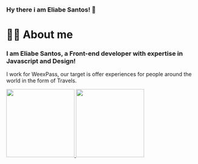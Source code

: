 ### Hy there i am Eliabe Santos! 🤟

<h1>👨‍💻 About me</h1>

### I am Eliabe Santos, a Front-end developer with expertise in Javascript and Design!

I work for WeexPass, our target is offer experiences for people around the world in the form of Travels.

<div>
  <a href="https://github.com/EliabeSantos" />
  <img height="180em" src="https://github-readme-stats.vercel.app/api?username=eliabesantos&show_icons=false&theme-dracula&include_all_commits=true&count_private=true"/>
    <img height="180em" src="https://github-readme-stats.vercel.app/api/top-langs/?username=eliabesantos&layout=compact&langs_count=16&theme-dracula"/>
</div>
